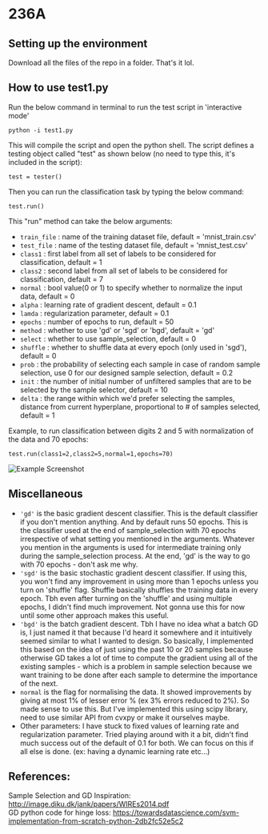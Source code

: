 # 236A

## Setting up the environment
Download all the files of the repo in a folder. That's it lol.

## How to use test1.py
Run the below command in terminal to run the test script in 'interactive mode'
```
python -i test1.py
```
This will compile the script and open the python shell. The script defines a testing object called "test" as shown below (no need to type this, it's included in the script):
```
test = tester()
```
Then you can run the classification task by typing the below command:
```
test.run()
```
This "run" method can take the  below arguments:
- `train_file` : name of the training dataset file, default = 'mnist_train.csv'
- `test_file` : name of the testing dataset file, default = 'mnist_test.csv'
- `class1` : first label from all set of labels to be considered for classification, default = 1
- `class2` : second label from all set of labels to be considered for classification, default = 7
- `normal` : bool value(0 or 1) to specify whether to normalize the input data, default = 0
- `alpha` : learning rate of gradient descent, default = 0.1
- `lamda` : regularization parameter, default = 0.1
- `epochs` : number of epochs to run, default = 50
- `method` : whether to use 'gd' or 'sgd' or 'bgd', default = 'gd'
- `select` : whether to use sample_selection, default = 0
- `shuffle` : whether to shuffle data at every epoch (only used in 'sgd'), default = 0
- `prob` : the probability of selecting each sample in case of random sample selection, use 0 for our designed sample selection, default = 0.2
- `init` : the number of initial number of unfiltered samples that are to be selected by the sample selector, default = 10
- `delta` : the range within which we'd prefer selecting the samples, distance from current hyperplane, proportional to # of samples selected, default = 1

Example, to run classification between digits 2 and 5 with normalization of the data and 70 epochs:
```
test.run(class1=2,class2=5,normal=1,epochs=70)
```
![Example Screenshot](https://i.ibb.co/7t8shsQ/Screenshot-2021-11-13-at-3-51-47-PM.png)

## Miscellaneous
- `'gd'` is the basic gradient descent classifier. This is the default classifier if you don't mention anything. And by default runs 50 epochs. This is the classifier used at the end of sample_selection with 70 epochs irrespective of what setting you mentioned in the arguments. Whatever you mention in the arguments is used for intermediate training only during the sample_selection process. At the end, 'gd' is the way to go with 70 epochs - don't ask me why.
- `'sgd'` is the basic stochastic gradient descent classifier. If using this, you won't find any improvement in using more than 1 epochs unless you turn on 'shuffle' flag. Shuffle basically shuffles the training data in every epoch. Tbh even after turning on the 'shuffle' and using multiple epochs, I didn't find much improvement. Not gonna use this for now until some other approach makes this useful.
- `'bgd'` is the batch gradient descent. Tbh I have no idea what a batch GD is, I just named it that because I'd heard it somewhere and it intuitively seemed similar to what I wanted to design. So basically, I implemented this based on the idea of just using the past 10 or 20 samples because otherwise GD takes a lot of time to compute the gradient using all of the existing samples - which is a problem in sample selection because we want training to be done after each sample to determine the importance of the next.
- `normal` is the flag for normalising the data. It showed improvements by giving at most 1% of lesser error % (ex 3% errors reduced to 2%). So made sense to use this. But I've implemented this using scipy library, need to use similar API from cvxpy or make it ourselves maybe.
- Other parameters: I have stuck to fixed values of learning rate and regularization parameter. Tried playing around with it a bit, didn't find much success out of the default of 0.1 for both. We can focus on this if all else is done. (ex: having a dynamic learning rate etc...)

## References:
Sample Selection and GD Inspiration: http://image.diku.dk/jank/papers/WIREs2014.pdf  
GD python code for hinge loss: https://towardsdatascience.com/svm-implementation-from-scratch-python-2db2fc52e5c2